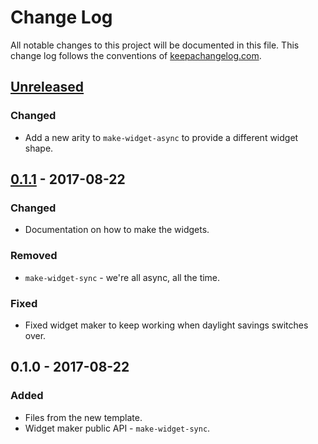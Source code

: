 # Change Log
All notable changes to this project will be documented in this file. This change log follows the conventions of [keepachangelog.com](http://keepachangelog.com/).

## [Unreleased]
### Changed
- Add a new arity to `make-widget-async` to provide a different widget shape.

## [0.1.1] - 2017-08-22
### Changed
- Documentation on how to make the widgets.

### Removed
- `make-widget-sync` - we're all async, all the time.

### Fixed
- Fixed widget maker to keep working when daylight savings switches over.

## 0.1.0 - 2017-08-22
### Added
- Files from the new template.
- Widget maker public API - `make-widget-sync`.

[Unreleased]: https://github.com/your-name/analytics/compare/0.1.1...HEAD
[0.1.1]: https://github.com/your-name/analytics/compare/0.1.0...0.1.1
